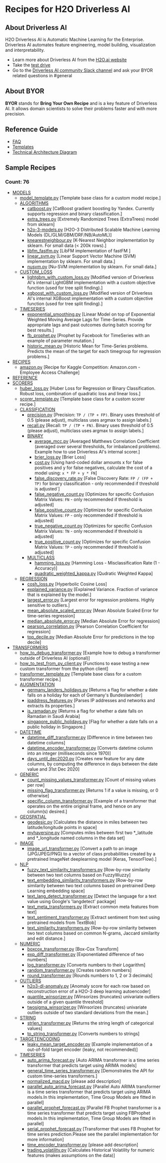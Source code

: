 # Recipes for H2O Driverless AI

## About Driverless AI
H2O Driverless AI is Automatic Machine Learning for the Enterprise. Driverless AI automates feature engineering, model building, visualization and interpretability.
- Learn more about Driverless AI from the [H2O.ai website](https://www.h2o.ai/)
- Take the [test drive](https://www.h2o.ai/try-driverless-ai/)
- Go to the [Driverless AI community Slack channel](https://www.h2o.ai/community/driverless-ai-community/#chat) and ask your BYOR related questions in #general

## About BYOR
**BYOR** stands for **Bring Your Own Recipe** and is a key feature of Driverless AI. It allows domain scientists to solve their problems faster and with more precision.

## Reference Guide
* [FAQ](https://github.com/h2oai/driverlessai-recipes/blob/master/FAQ.md#faq)
* [Templates](https://github.com/h2oai/driverlessai-recipes/blob/master/FAQ.md#references)
* [Technical Architecture Diagram](https://raw.githubusercontent.com/h2oai/driverlessai-recipes/master/reference/DriverlessAI_BYOR.png)

## Sample Recipes
### Count: 76
* [MODELS](./models)
  * [model_template.py](./models/model_template.py) [Template base class for a custom model recipe.]
  * [ALGORITHMS](./models/algorithms)
    * [catboost.py](./models/algorithms/catboost.py) [CatBoost gradient boosting by Yandex. Currently supports regression and binary classification.]
    * [extra_trees.py](./models/algorithms/extra_trees.py) [Extremely Randomized Trees (ExtraTrees) model from sklearn]
    * [h2o-3-models.py](./models/algorithms/h2o-3-models.py) [H2O-3 Distributed Scalable Machine Learning Models (DL/GLM/GBM/DRF/NB/AutoML)]
    * [knearestneighbour.py](./models/algorithms/knearestneighbour.py) [K-Nearest Neighbor implementation by sklearn. For small data (< 200k rows).]
    * [libfm_fastfm.py](./models/algorithms/libfm_fastfm.py) [LibFM implementation of fastFM ]
    * [linear_svm.py](./models/algorithms/linear_svm.py) [Linear Support Vector Machine (SVM) implementation by sklearn. For small data.]
    * [nusvm.py](./models/algorithms/nusvm.py) [Nu-SVM implementation by sklearn. For small data.]
  * [CUSTOM_LOSS](./models/custom_loss)
    * [lightgbm_with_custom_loss.py](./models/custom_loss/lightgbm_with_custom_loss.py) [Modified version of Driverless AI's internal LightGBM implementation with a custom objective function (used for tree split finding).]
    * [xgboost_with_custom_loss.py](./models/custom_loss/xgboost_with_custom_loss.py) [Modified version of Driverless AI's internal XGBoost implementation with a custom objective function (used for tree split finding).]
  * [TIMESERIES](./models/timeseries)
    * [exponential_smoothing.py](./models/timeseries/exponential_smoothing.py) [Linear Model on top of Exponential Weighted Moving Average Lags for Time-Series. Provide appropriate lags and past outcomes during batch scoring for best results.]
    * [fb_prophet.py](./models/timeseries/fb_prophet.py) [Prophet by Facebook for TimeSeries with an example of parameter mutation.]
    * [historic_mean.py](./models/timeseries/historic_mean.py) [Historic Mean for Time-Series problems. Predicts the mean of the target for each timegroup for regression problems.]
* [RECIPES](./recipes)
  * [amazon.py](./recipes/amazon.py) [Recipe for Kaggle Competition: Amazon.com - Employee Access Challenge]
* [REFERENCE](./reference)
* [SCORERS](./scorers)
  * [huber_loss.py](./scorers/huber_loss.py) [Huber Loss for Regression or Binary Classification. Robust loss, combination of quadratic loss and linear loss.]
  * [scorer_template.py](./scorers/scorer_template.py) [Template base class for a custom scorer recipe.]
  * [CLASSIFICATION](./scorers/classification)
    * [precision.py](./scorers/classification/precision.py) [Precision: `TP / (TP + FP)`. Binary uses threshold of 0.5 (please adjust), multiclass uses argmax to assign labels.]
    * [recall.py](./scorers/classification/recall.py) [Recall: `TP / (TP + FN)`. Binary uses threshold of 0.5 (please adjust), multiclass uses argmax to assign labels.]
    * [BINARY](./scorers/classification/binary)
      * [average_mcc.py](./scorers/classification/binary/average_mcc.py) [Averaged Matthews Correlation Coefficient (averaged over several thresholds, for imbalanced problems). Example how to use Driverless AI's internal scorer.]
      * [brier_loss.py](./scorers/classification/binary/brier_loss.py) [Brier Loss]
      * [cost.py](./scorers/classification/binary/cost.py) [Using hard-coded dollar amounts x for false positives and y for false negatives, calculate the cost of a model using: `x * FP + y * FN`]
      * [false_discovery_rate.py](./scorers/classification/binary/false_discovery_rate.py) [False Discovery Rate: `FP / (FP + TP)` for binary classification - only recommended if threshold is adjusted`]
      * [false_negative_count.py](./scorers/classification/binary/false_negative_count.py) [Optimizes for specific Confusion Matrix Values: `FN` - only recommended if threshold is adjusted]
      * [false_positive_count.py](./scorers/classification/binary/false_positive_count.py) [Optimizes for specific Confusion Matrix Values: `FP` - only recommended if threshold is adjusted]
      * [true_negative_count.py](./scorers/classification/binary/true_negative_count.py) [Optimizes for specific Confusion Matrix Values: `TN` - only recommended if threshold is adjusted]
      * [true_positive_count.py](./scorers/classification/binary/true_positive_count.py) [Optimizes for specific Confusion Matrix Values: `TP` - only recommended if threshold is adjusted]
    * [MULTICLASS](./scorers/classification/multiclass)
      * [hamming_loss.py](./scorers/classification/multiclass/hamming_loss.py) [Hamming Loss - Misclassification Rate (1 - Accuracy)]
      * [quadratic_weighted_kappa.py](./scorers/classification/multiclass/quadratic_weighted_kappa.py) [Qudratic Weighted Kappa]
  * [REGRESSION](./scorers/regression)
    * [cosh_loss.py](./scorers/regression/cosh_loss.py) [Hyperbolic Cosine Loss]
    * [explained_variance.py](./scorers/regression/explained_variance.py) [Explained Variance. Fraction of variance that is explained by the model.]
    * [largest_error.py](./scorers/regression/largest_error.py) [Largest error for regression problems. Highly sensitive to outliers.]
    * [mean_absolute_scaled_error.py](./scorers/regression/mean_absolute_scaled_error.py) [Mean Absolute Scaled Error for time-series regression]
    * [median_absolute_error.py](./scorers/regression/median_absolute_error.py) [Median Absolute Error for regression]
    * [pearson_correlation.py](./scorers/regression/pearson_correlation.py) [Pearson Correlation Coefficient for regression]
    * [top_decile.py](./scorers/regression/top_decile.py) [Median Absolute Error for predictions in the top decile]
* [TRANSFORMERS](./transformers)
  * [how_to_debug_transformer.py](./transformers/how_to_debug_transformer.py) [Example how to debug a transformer outside of Driverless AI (optional)]
  * [how_to_test_from_py_client.py](./transformers/how_to_test_from_py_client.py) [Functions to ease testing a new custom transformer from the python client]
  * [transformer_template.py](./transformers/transformer_template.py) [Template base class for a custom transformer recipe.]
  * [AUGMENTATION](./transformers/augmentation)
    * [germany_landers_holidays.py](./transformers/augmentation/germany_landers_holidays.py) [Returns a flag for whether a date falls on a holiday for each of Germany's Bundeslaender]
    * [ipaddress_features.py](./transformers/augmentation/ipaddress_features.py) [Parses IP addresses and networks and extracts its properties.]
    * [is_ramadan.py](./transformers/augmentation/is_ramadan.py) [Returns a flag for whether a date falls on Ramadan in Saudi Arabia]
    * [singapore_public_holidays.py](./transformers/augmentation/singapore_public_holidays.py) [Flag for whether a date falls on a public holiday in Singapore.]
  * [DATETIME](./transformers/datetime)
    * [datetime_diff_transformer.py](./transformers/datetime/datetime_diff_transformer.py) [Difference in time between two datetime columns]
    * [datetime_encoder_transformer.py](./transformers/datetime/datetime_encoder_transformer.py) [Converts datetime column into an integer (milliseconds since 1970)]
    * [days_until_dec2020.py](./transformers/datetime/days_until_dec2020.py) [Creates new feature for any date columns, by computing the difference in days between the date value and 31st Dec 2020]
  * [GENERIC](./transformers/generic)
    * [count_missing_values_transformer.py](./transformers/generic/count_missing_values_transformer.py) [Count of missing values per row]
    * [missing_flag_transformer.py](./transformers/generic/missing_flag_transformer.py) [Returns 1 if a value is missing, or 0 otherwise]
    * [specific_column_transformer.py](./transformers/generic/specific_column_transformer.py) [Example of a transformer that operates on the entire original frame, and hence on any column(s) desired.]
  * [GEOSPATIAL](./transformers/geospatial)
    * [geodesic.py](./transformers/geospatial/geodesic.py) [Calculates the distance in miles between two latitude/longitude points in space]
    * [myhaversine.py](./transformers/geospatial/myhaversine.py) [Computes miles between first two *_latitude and *_longitude named columns in the data set]
  * [IMAGE](./transformers/image)
    * [image_url_transformer.py](./transformers/image/image_url_transformer.py) [Convert a path to an image (JPG/JPEG/PNG) to a vector of class probabilities created by a pretrained ImageNet deeplearning model (Keras, TensorFlow).]
  * [NLP](./transformers/nlp)
    * [fuzzy_text_similarity_transformers.py](./transformers/nlp/fuzzy_text_similarity_transformers.py) [Row-by-row similarity between two text columns based on FuzzyWuzzy]
    * [text_embedding_similarity_transformers.py](./transformers/nlp/text_embedding_similarity_transformers.py) [Row-by-row similarity between two text columns based on pretrained Deep Learning embedding space]
    * [text_lang_detect_transformer.py](./transformers/nlp/text_lang_detect_transformer.py) [Detect the language for a text value using Google's 'langdetect' package]
    * [text_meta_transformers.py](./transformers/nlp/text_meta_transformers.py) [Extract common meta features from text]
    * [text_sentiment_transformer.py](./transformers/nlp/text_sentiment_transformer.py) [Extract sentiment from text using pretrained models from TextBlob]
    * [text_similarity_transformers.py](./transformers/nlp/text_similarity_transformers.py) [Row-by-row similarity between two text columns based on common N-grams, Jaccard similarity and edit distance.]
  * [NUMERIC](./transformers/numeric)
    * [boxcox_transformer.py](./transformers/numeric/boxcox_transformer.py) [Box-Cox Transform]
    * [exp_diff_transformer.py](./transformers/numeric/exp_diff_transformer.py) [Exponentiated difference of two numbers]
    * [log_transformer.py](./transformers/numeric/log_transformer.py) [Converts numbers to their Logarithm]
    * [random_transformer.py](./transformers/numeric/random_transformer.py) [Creates random numbers]
    * [round_transformer.py](./transformers/numeric/round_transformer.py) [Rounds numbers to 1, 2 or 3 decimals]
  * [OUTLIERS](./transformers/outliers)
    * [h2o3-dl-anomaly.py](./transformers/outliers/h2o3-dl-anomaly.py) [Anomaly score for each row based on reconstruction error of a H2O-3 deep learning autoencoder]
    * [quantile_winsorizer.py](./transformers/outliers/quantile_winsorizer.py) [Winsorizes (truncates) univariate outliers outside of a given quantile threshold]
    * [twosigma_winsorizer.py](./transformers/outliers/twosigma_winsorizer.py) [Winsorizes (truncates) univariate outliers outside of two standard deviations from the mean.]
  * [STRING](./transformers/string)
    * [strlen_transformer.py](./transformers/string/strlen_transformer.py) [Returns the string length of categorical values]
    * [to_string_transformer.py](./transformers/string/to_string_transformer.py) [Converts numbers to strings]
  * [TARGETENCODING](./transformers/targetencoding)
    * [leaky_mean_target_encoder.py](./transformers/targetencoding/leaky_mean_target_encoder.py) [Example implementation of a out-of-fold target encoder (leaky, not recommended)]
  * [TIMESERIES](./transformers/timeseries)
    * [auto_arima_forecast.py](./transformers/timeseries/auto_arima_forecast.py) [Auto ARIMA transformer is a time series transformer that predicts target using ARIMA models]
    * [general_time_series_transformer.py](./transformers/timeseries/general_time_series_transformer.py) [Demonstrates the API for custom time-series transformers.]
    * [normalized_macd.py](./transformers/timeseries/normalized_macd.py) [please add description]
    * [parallel_auto_arima_forecast.py](./transformers/timeseries/parallel_auto_arima_forecast.py) [Parallel Auto ARIMA transformer is a time series transformer that predicts target using ARIMA models.In this implementation, Time Group Models are fitted in parallel]
    * [parallel_prophet_forecast.py](./transformers/timeseries/parallel_prophet_forecast.py) [Parallel FB Prophet transformer is a time series transformer that predicts target using FBProphet models.In this implementation, Time Group Models are fitted in parallel]
    * [serial_prophet_forecast.py](./transformers/timeseries/serial_prophet_forecast.py) [Transformer that uses FB Prophet for time series prediction.Please see the parallel implementation for more information]
    * [time_encoder_transformer.py](./transformers/timeseries/time_encoder_transformer.py) [please add description]
    * [trading_volatility.py](./transformers/timeseries/trading_volatility.py) [Calculates Historical Volatility for numeric features (makes assumptions on the data)]
